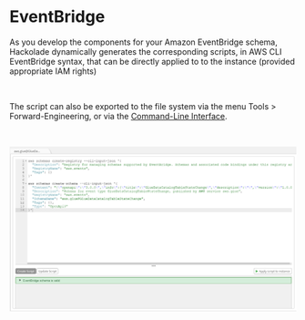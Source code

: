 # EventBridge

As you develop the components for your Amazon EventBridge schema, Hackolade dynamically generates the corresponding scripts, in AWS CLI EventBridge syntax, that can be directly applied to to the instance (provided appropriate IAM rights)

&nbsp;

The script can also be exported to the file system via the menu Tools \> Forward-Engineering, or via the [Command-Line Interface](<CommandLineInterface.md>).

&nbsp;

![EventBridge forward-engineering](<lib/EventBridge%20forward-engineering.png>)
